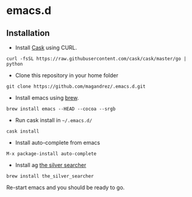 # emacs.d

## Installation

* Install [Cask](http://cask.readthedocs.io/) using CURL.

`curl -fsSL https://raw.githubusercontent.com/cask/cask/master/go | python`

* Clone this repository in your home folder

`git clone https://github.com/magandrez/.emacs.d.git`

* Install emacs using [brew](http://brew.sh/).

`brew install emacs --HEAD --cocoa --srgb`

* Run cask install in `~/.emacs.d/`

`cask install`

* Install auto-complete from emacs

`M-x package-install auto-complete`

* Install ag [the silver searcher](https://github.com/ggreer/the_silver_searcher)

`brew install the_silver_searcher`

Re-start emacs and you should be ready to go.

